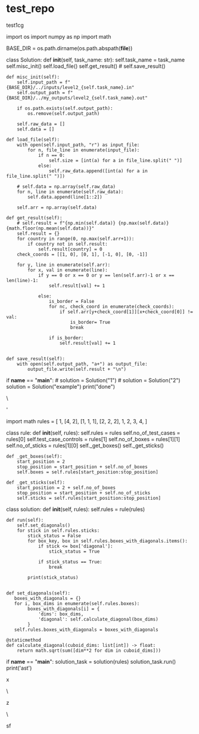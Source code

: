 # test_repo
test1cg





import os
import numpy as np
import math

BASE_DIR = os.path.dirname(os.path.abspath(__file__))


class Solution:
    def __init__(self, task_name: str):
        self.task_name = task_name
        self.misc_init()
        self.load_file()
        self.get_result()
        # self.save_result()

    def misc_init(self):
        self.input_path = f"{BASE_DIR}/../inputs/level2_{self.task_name}.in"
        self.output_path = f"{BASE_DIR}/../my_outputs/level2_{self.task_name}.out"

        if os.path.exists(self.output_path):
            os.remove(self.output_path)

        self.raw_data = []
        self.data = []

    def load_file(self):
        with open(self.input_path, "r") as input_file:
            for n, file_line in enumerate(input_file):
                if n == 0:
                    self.size = [int(a) for a in file_line.split(" ")]
                else:
                    self.raw_data.append([int(a) for a in file_line.split(" ")])
        
        # self.data = np.array(self.raw_data)
        for n, line in enumerate(self.raw_data):
            self.data.append(line[1::2])

        self.arr = np.array(self.data)
    
    def get_result(self):
        # self.result = f"{np.min(self.data)} {np.max(self.data)} {math.floor(np.mean(self.data))}"
        self.result = {}
        for country in range(0, np.max(self.arr+1)):
            if country not in self.result:
                self.result[country] = 0
        check_coords = [[1, 0], [0, 1], [-1, 0], [0, -1]]

        for y, line in enumerate(self.arr):
            for x, val in enumerate(line):
                if y == 0 or x == 0 or y == len(self.arr)-1 or x == len(line)-1:
                    self.result[val] += 1
                
                else:
                    is_border = False
                    for nc, check_coord in enumerate(check_coords):
                        if self.arr[y+check_coord[1]][x+check_coord[0]] != val:
                            is_border= True
                            break
                    
                    if is_border:
                        self.result[val] += 1


    def save_result(self):
        with open(self.output_path, "a+") as output_file:
            output_file.write(self.result + "\n")


if __name__ == "__main__":
    # solution = Solution("1")
    # solution = Solution("2")
    solution = Solution("example")
    print("done")



















\















'










































import math
rules = [
    1,
    [4, 2],
    [1, 1, 1],
    [2, 2, 2],
    1,
    2,
    3,
    4,
]

class rule:
    def __init__(self, rules):
        self.rules = rules
        self.no_of_test_cases = rules[0]
        self.test_case_controls = rules[1]
        self.no_of_boxes = rules[1][1]
        self.no_of_sticks = rules[1][0]
        self._get_boxes()
        self._get_sticks()

    def _get_boxes(self):
        start_position = 2
        stop_position = start_position + self.no_of_boxes
        self.boxes = self.rules[start_position:stop_position]

    def _get_sticks(self):
        start_position = 2 + self.no_of_boxes
        stop_position = start_position + self.no_of_sticks
        self.sticks = self.rules[start_position:stop_position]
        

class solution:
    def __init__(self, rules):
        self.rules = rule(rules)

    def run(self):
        self.set_diagonals()
        for stick in self.rules.sticks:
            stick_status = False
            for box_key, box in self.rules.boxes_with_diagonals.items():
                if stick <= box['diagonal']:
                    stick_status = True
                
                if stick_status == True:
                    break

            print(stick_status)
            
    
    def set_diagonals(self):
       boxes_with_diagonals = {}
       for i, box_dims in enumerate(self.rules.boxes):
            boxes_with_diagonals[i] = {
                'dims': box_dims,
                'diagonal': self.calculate_diagonal(box_dims)
            }
       self.rules.boxes_with_diagonals = boxes_with_diagonals        
       
    @staticmethod
    def calculate_diagonal(cuboid_dims: list[int]) -> float:
        return math.sqrt(sum([dim**2 for dim in cuboid_dims]))



if __name__ == "__main__":
    solution_task = solution(rules)
    solution_task.run()
    print('ast')








    









x












\




z





\
































sf




















































































